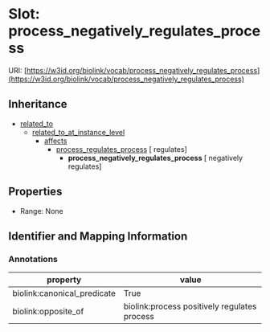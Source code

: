 # Slot: process_negatively_regulates_process

URI: [https://w3id.org/biolink/vocab/process_negatively_regulates_process](https://w3id.org/biolink/vocab/process_negatively_regulates_process)




## Inheritance

* [related_to](related_to.md)
    * [related_to_at_instance_level](related_to_at_instance_level.md)
        * [affects](affects.md)
            * [process_regulates_process](process_regulates_process.md) [ regulates]
                * **process_negatively_regulates_process** [ negatively regulates]



## Properties

 * Range: None



## Identifier and Mapping Information





### Annotations

| property | value |
| --- | --- |
| biolink:canonical_predicate | True |
| biolink:opposite_of | biolink:process positively regulates process |


